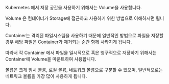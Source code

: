 Kubernetes 에서 저장 공간을 사용하기 위해서는 Volume을 사용합니다.

Volume 은 컨테이너가 Storage에 접근하고 사용하기 위한 방법으로 이해하시면 됩니다.

Container는 격리된 파일시스템을 사용하기 때문에 일반적인 방법으로 파일을 저장할 경우 해당 파일은 Container가 제거되는 순간 함께 사라지게 됩니다.

따라서 각 Container 에서 파일을 일시적으로 혹은 영구적으로 저장하기 위해서는 Container에 Volume을 마운트하여 사용합니다.

볼륨은 크게 임시 볼륨, 로컬 볼륨, 네트워크 볼륨으로 구분할 수 있으며, 일반적으로는 네트워크 볼륨을 가장 많이 사용하게 됩니다.

